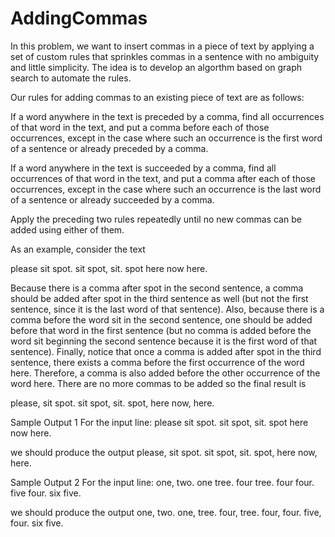 # AddingCommas
In this problem, we want to insert commas in a piece of text by applying a set of custom rules that sprinkles commas in a sentence with no ambiguity and little simplicity. The idea is to develop an algorthm based on graph search to automate the rules.

Our rules for adding commas to an existing piece of text are as follows:

  If a word anywhere in the text is preceded by a comma, find all occurrences of that word in the text, and put a comma before each of those occurrences, except in the case where such an occurrence is the first word of a sentence or already preceded by a comma.

  If a word anywhere in the text is succeeded by a comma, find all occurrences of that word in the text, and put a comma after each of those occurrences, except in the case where such an occurrence is the last word of a sentence or already succeeded by a comma.

  Apply the preceding two rules repeatedly until no new commas can be added using either of them.


As an example, consider the text

please sit spot. sit spot, sit. spot here now here.

Because there is a comma after spot in the second sentence, a comma should be added after spot in the third sentence as well (but not the first sentence, since it is the last word of that sentence). Also, because there is a comma before the word sit in the second sentence, one should be added before that word in the first sentence (but no comma is added before the word sit beginning the second sentence because it is the first word of that sentence). Finally, notice that once a comma is added after spot in the third sentence, there exists a comma before the first occurrence of the word here. Therefore, a comma is also added before the other occurrence of the word here. There are no more commas to be added so the final result is

please, sit spot. sit spot, sit. spot, here now, here.


Sample Output 1
For the input line:
please sit spot. sit spot, sit. spot here now here.

we should produce the output
please, sit spot. sit spot, sit. spot, here now, here.


Sample Output 2
For the input line:
one, two. one tree. four tree. four four. five four. six five.

we should produce the output
one, two. one, tree. four, tree. four, four. five, four. six five.
